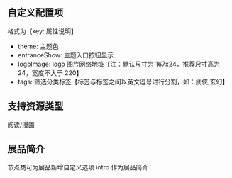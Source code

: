 ## 自定义配置项

格式为【key: 属性说明】

- theme: 主题色
- entranceShow: 主题入口按钮显示
- logoImage: logo 图片网络地址【注：默认尺寸为 167x24，推荐尺寸高为 24，宽度不大于 220】
- tags: 筛选分类标签【标签与标签之间以英文逗号进行分割，如：武侠,玄幻】

## 支持资源类型

阅读/漫画

## 展品简介

节点商可为展品新增自定义选项 intro 作为展品简介
